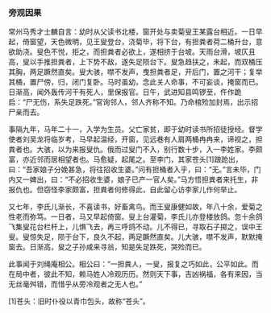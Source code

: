 <script type="text/javascript">
    var head = document.getElementsByTagName('head')[0];
    cssURL = '/public/article_1.css';
    linkTag = document.createElement('link');
    linkTag.href = cssURL;
    linkTag.setAttribute('type','text/css');
    linkTag.setAttribute('rel','stylesheet');
    head.appendChild(linkTag);
</script>
### 旁观因果

常州马秀才士麟自言：幼时从父读书北楼，窗开处与卖菊叟王某露台相近。一日早起，倚窗望，天色微明，见王叟登台，浇菊毕，将下台，有担粪者荷二桶升台，意欲助浇。叟色不悦，拒之，而担粪者必欲上，遂相挤于台坡。天雨台滑，坡仄且高，叟以手推担粪者，上下势不敌，遂失足陨台下。叟急趋扶之，未起，而双桶压其胸，两足蹶然直矣。叟大骇，噤不发声，曳担粪者足，开后门，置之河干；复举其桶，置尸傍，归，闭门复卧。马时虽幼，念此关人命事，不可妄谈，掩窗而已。日渐高，闻外轰传河干有死人，里保报官。日午，武进知县鸣锣至，仵作跪启：“尸无伤，系失足跌死。”官询邻人，邻人齐称不知。乃命棺殓加封焉，出示招尸亲而去。

事隔九年，马年二十一，入学为生员。父亡家贫，即于幼时读书所招徒授经。督学使者刘吴龙将临岁考，马早起温经，开窗，见远巷有人肩两桶冉冉来，谛视之，担粪者也。大骇，以为来报叟仇。俄而过叟门不入，别行数十步，入一李姓家。李颇富，亦近邻而居相望者也。马愈疑，起尾之。至李门，其家苍头[1]踉跄出，曰：“吾家娘子分娩甚急，将往招收生婆。”问有担桶者入乎，曰：“无。”言未毕，门内又一婢出，曰：“不必招收生婆，娘子已产一官人矣。”马方悟担粪者来托生，非报仇也。但窃怪李家颇富，担粪者何修得此，自此留心访李家儿作何举止。

又七年，李氏儿渐长，不喜读书，好畜禽鸟。而王叟康健如故，年八十余，爱菊之性老而弥笃。一日者，马又早起倚窗。叟上台灌菊，李氏儿亦登楼放鸽。忽十余鸽飞集叟花台栏杆上，儿惧飞去，再三呼鸽不动。儿不得已，寻取石子掷之，误中王叟。叟惊失足，陨于台下，良久不起，两足蹶然直矣。儿大骇，噤不发声，默默掩窗去。日渐高，叟之子孙咸来寻翁，知是失足跌死，哭殓而已。

此事闻于刘绳庵相公。相公曰：“一担粪人，一叟，报复之巧如此，公平如此。而在局中者，彼此不知，赖马姓人冷观历历。然则天下事，吉凶祸福，各有来因，当无丝毫舛错，而惜乎从旁冷观者之无人也。”

[1]苍头：旧时仆役以青巾包头，故称“苍头”。

